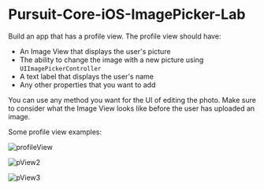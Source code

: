 # Pursuit-Core-iOS-ImagePicker-Lab

Build an app that has a profile view.  The profile view should have:

- An Image View that displays the user's picture
- The ability to change the image with a new picture using `UIImagePickerController`
- A text label that displays the user's name
- Any other properties that you want to add

You can use any method you want for the UI of editing the photo.  Make sure to consider what the Image View looks like before the user has uploaded an image.

Some profile view examples:

![profileView](https://cdn.dribbble.com/users/1512076/screenshots/3925649/shot_1.png)

![pView2](https://cdn.dribbble.com/users/163863/screenshots/5576218/800x600.png)

![pView3](https://cdn.dribbble.com/users/913187/screenshots/4626506/council_profile.png)

